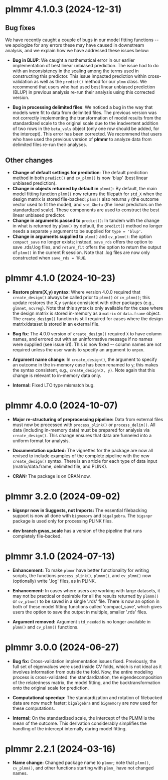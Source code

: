# plmmr 4.1.0.3 (2024-12-31)

## Bug fixes

We have recently caught a couple of bugs in our model fitting functions -- we apologize for any errors these may have caused in downstream analysis, and we explain how we have addressed these issues below:

-   **Bug in BLUP**: We caught a mathematical error in our earlier implementation of best linear unbiased prediction. The issue had to do with an inconsistency in the scaling among the terms used in constructing this predictor. This issue impacted prediction within cross-validation as well as the `predict()` method for our `plmm` class. We recommend that users who had used best linear unbiased prediction (BLUP) in previous analysis re-run their analysis using this corrected version.

-   **Bug in processing delimited files**: We noticed a bug in the way that models were fit to data from delimited files. The previous version was not correctly implementing the transformation of model results from the standardized scale to the original scale due to the inadvertent addition of two rows in the `beta_vals` object (only one row should be added, for the intercept). This error has been corrected. We recommend that users who have used the previous version of **plmmr** to analyze data from delimited files re-run their analyses.

## Other changes

-   **Change of default settings for prediction**: The default prediction method in both `predict()` and `cv_plmm()` is now 'blup' (best linear unbiased prediction).
-   **Change in objects returned by default in** `plmm()`: By default, the main model fitting function `plmm()` now returns the filepath for `std_X` when the design matrix is stored file-backed; `plmm()` also returns `y` (the outcome vector used to fit the model), and `std_Xbeta` (the linear predictors on the standardized scale). These components are used to construct the best linear unbiased predictor.
-   **Change in arguments passed to** `predict()`: In tandem with the change in what is returned by `plmm()` by default, the `predict()` method no longer needs a separate `y` argument to be supplied for `type = 'blup'`.
-   **Change in arguments supplied to** `plmm()` and `cv_plmm()`: the option `compact_save` no longer exists; instead, `save_rds` offers the option to save .rds/.log files, and `return_fit` offers the option to return the output of `plmm()` in the current R session. Note that .log files are now only constructed when `save_rds = TRUE`.

# plmmr 4.1.0 (2024-10-23)

-   **Restore plmm(X,y) syntax**: Where version 4.0.0 required that `create_design()` always be called prior to `plmm()` or `cv_plmm()`; this update restores the X,y syntax consistent with other packages (e.g., `glmnet`, `ncvreg`). Note that this syntax is only available for the case where the design matrix is stored in-memory as a `matrix` or `data.frame` object. The `create_design()` function is still required for cases where the design matrix/dataset is stored in an external file.

-   **Bug fix**: The 4.0.0 version of `create_design()` required `X` to have column names, and errored out with an uninformative message if no names were supplied (see issue 61). This is now fixed -- column names are not required unless the user wants to specify an argument to `unpen`.

-   **Argument name change**: In `create_design()`, the argument to specify an outcome in the in-memory case has been renamed to `y`; this makes the syntax consistent, e.g., `create_design(X, y)`. Note again that this change is relevant to in-memory data only.

-   **Internal:** Fixed LTO type mismatch bug.

# plmmr 4.0.0 (2024-10-07)

-   **Major re-structuring of preprocessing pipeline:** Data from external files must now be processed with `process_plink()` or `process_delim()`. All data (including in-memory data) must be prepared for analysis via `create_design()`. This change ensures that data are funneled into a uniform format for analysis.

-   **Documentation updated:** The vignettes for the package are now all revised to include examples of the complete pipeline with the new `create_design()` syntax. There is an article for each type of data input (matrix/data.frame, delimited file, and PLINK).

-   **CRAN:** The package is on CRAN now.

# plmmr 3.2.0 (2024-09-02)

-   **bigsnpr now in Suggests, not Imports:** The essential filebacking support is now all done with `bigmemory` and `bigalgebra`. The `bigsnpr` package is used only for processing PLINK files.

-   **dev branch gwas_scale** has a version of the pipeline that runs completely file-backed.

# plmmr 3.1.0 (2024-07-13)

-   **Enhancement:** To make `plmmr` have better functionality for writing scripts, the functions `process_plink()`, `plmmm()`, and `cv_plmm()` now (optionally) write '.log' files, as in PLINK.

-   **Enhancement:** In cases where users are working with large datasets, it may not be practical or desirable for all the results returned by `plmmm()` or `cv_plmm()` to be saved in a single '.rds' file. There is now an option in both of these model fitting functions called 'compact_save', which gives users the option to save the output in multiple, smaller '.rds' files.

-   **Argument removed:** Argument `std_needed` is no longer available in `plmm()` and `cv_plmm()` functions.

# plmmr 3.0.0 (2024-06-27)

-   **Bug fix:** Cross-validation implementation issues fixed. Previously, the full set of eigenvalues were used inside CV folds, which is not ideal as it involves information from outside the fold. Now, the entire modeling process is cross-validated: the standardization, the eigendecomposition of the relatedness matrix, the model fitting, and the backtransformation onto the original scale for prediction.

-   **Computational speedup:** The standardization and rotation of filebacked data are now much faster; `bigalgebra` and `bigmemory` are now used for these computations.

-   **Internal:** On the standardized scale, the intercept of the PLMM is the mean of the outcome. This derivation considerably simplifies the handling of the intercept internally during model fitting.

# plmmr 2.2.1 (2024-03-16)

-   **Name change:** Changed package name to `plmmr`; note that `plmm()`, `cv_plmm()`, and other functions starting with `plmm_` have not changed names.
